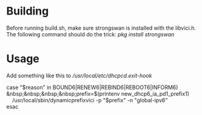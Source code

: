 # Building
Before running build.sh, make sure strongswan is installed with the libvici.h.
The following command should do the trick: *pkg install strongswan*


# Usage
Add something like this to */usr/local/etc/dhcpcd.exit-hook*

case "$reason" in  
BOUND6|RENEW6|REBIND6|REBOOT6|INFORM6)  
&nbsp;&nbsp;&nbsp;&nbsp;prefix=$(printenv new_dhcp6_ia_pd1_prefix1)
&nbsp;&nbsp;&nbsp;&nbsp;/usr/local/sbin/dynamicprefixvici -p "$prefix" -n "global-ipv6"  
esac